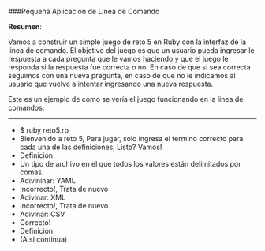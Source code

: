 ###Pequeña Aplicación de Linea de Comando

**Resumen**:

Vamos a construir un simple juego de reto 5 en Ruby con la interfaz de la linea de comando. El objetivo del juego es que un usuario pueda ingresar le respuesta a cada pregunta que le vamos haciendo y que el juego le responda si la respuesta fue correcta o no. En caso de que si sea correcta seguimos con una nueva pregunta, en caso de que no le indicamos al usuario que vuelve a intentar ingresando una nueva respuesta.

Este es un ejemplo de como se vería el juego funcionando en la linea de comandos:

* * *

* $ ruby reto5.rb
* Bienvenido a reto 5, Para jugar, solo ingresa el termino correcto para cada una de las definiciones, Listo? Vamos!
* Definición
* Un tipo de archivo en el que todos los valores están delimitados por comas.
* Adivininar: YAML
* Incorrecto!, Trata de nuevo 
* Adivinar: XML
* Incorrecto!, Trata de nuevo
* Adivinar: CSV
* Correcto!
* Definición
* (A si continua)